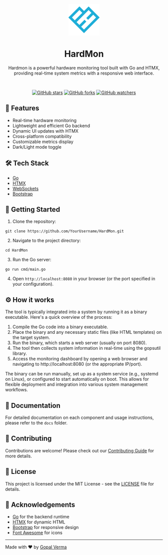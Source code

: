 <div align="center">

<div align="center">
  <img src="https://github.com/GopalVerma1303/HardMon/blob/872c5967d7568b56ce4288eb4bc74f87432425f7/hm.png" alt="AutoForge Logo" height="100">
</div>

# HardMon

Hardmon is a powerful hardware monitoring tool built with Go and HTMX, providing real-time system metrics with a responsive web interface.

<br />

[![GitHub stars](https://img.shields.io/github/stars/GopalVerma1303/HardMon.svg?style=social&label=Star)](https://github.com/GopalVerma1303/HardMon)
[![GitHub forks](https://img.shields.io/github/forks/GopalVerma1303/HardMon.svg?style=social&label=Fork)](https://github.com/GopalVerma1303/HardMon/fork)
[![GitHub watchers](https://img.shields.io/github/watchers/GopalVerma1303/HardMon.svg?style=social&label=Watch)](https://github.com/GopalVerma1303/HardMon)

</div>

## 🚀 Features

- Real-time hardware monitoring
- Lightweight and efficient Go backend
- Dynamic UI updates with HTMX
- Cross-platform compatibility
- Customizable metrics display
- Dark/Light mode toggle

## 🛠️ Tech Stack

- [Go](https://golang.org/)
- [HTMX](https://htmx.org/)
- [WebSockets](https://developer.mozilla.org/en-US/docs/Web/API/WebSockets_API)
- [Bootstrap](https://getbootstrap.com/)

## 🚀 Getting Started

1. Clone the repository:
```
git clone https://github.com/YourUsername/HardMon.git
```

2. Navigate to the project directory:
```
cd HardMon
```

3. Run the Go server:
```
go run cmd/main.go
```

4. Open `http://localhost:8080` in your browser (or the port specified in your configuration).

## ⚙️ How it works

The tool is typically integrated into a system by running it as a binary executable. Here's a quick overview of the process:

 1. Compile the Go code into a binary executable.
 2. Place the binary and any necessary static files (like HTML templates) on the target system.
 3. Run the binary, which starts a web server (usually on port 8080).
 4. The tool then collects system information in real-time using the gopsutil library.
 5. Access the monitoring dashboard by opening a web browser and navigating to http://localhost:8080 (or the appropriate IP/port).

The binary can be run manually, set up as a system service (e.g., systemd on Linux), or configured to start automatically on boot. This allows for flexible deployment and integration into various system management workflows.

## 📝 Documentation

For detailed documentation on each component and usage instructions, please refer to the `docs` folder.

## 🤝 Contributing

Contributions are welcome! Please check out our [Contributing Guide](CONTRIBUTING.md) for more details.

## 📄 License

This project is licensed under the MIT License - see the [LICENSE](LICENSE) file for details.

## 🙏 Acknowledgements

- [Go](https://golang.org/) for the backend runtime
- [HTMX](https://htmx.org/) for dynamic HTML
- [Bootstrap](https://getbootstrap.com/) for responsive design
- [Font Awesome](https://fontawesome.com/) for icons

---

Made with ❤️ by [Gopal Verma](https://github.com/GopalVerma1303)
